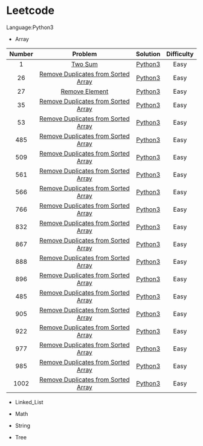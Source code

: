 # Leetcode

 
 
 
Language:Python3

* Array

 |  Number |   Problem | Solution  |  Difficulty  | 
 |:------:|:------:|:------:|:------:|
 |1|    [Two Sum](https://leetcode.com/problems/two-sum/) |   [Python3](https://github.com/librauee/leetcode/blob/master/Array/1.two_sum.py)  |   Easy   |                  
 |26|   [Remove Duplicates from Sorted Array](https://leetcode.com/problems/remove-duplicates-from-sorted-array/) |   [Python3](https://github.com/librauee/leetcode/blob/master/Array/26.remove_duplicates.py)    |   Easy    |                 
 |27|   [Remove Element](https://leetcode.com/problems/remove-element/)  |   [Python3]()    |   Easy   |                  
 |35|   [Remove Duplicates from Sorted Array]()  |   [Python3]()   |   Easy   |                  
 |53|   [Remove Duplicates from Sorted Array]()  |   [Python3]()    |   Easy   |                  
 |485|   [Remove Duplicates from Sorted Array]()  |  [Python3]()   |   Easy    |                  
 |509|   [Remove Duplicates from Sorted Array]()  |  [Python3]()     | Easy    |                  
 |561|   [Remove Duplicates from Sorted Array]()  |  [Python3]()    |  Easy   |                  
 |566|   [Remove Duplicates from Sorted Array]()  |  [Python3]()     |  Easy   |                  
 |766|   [Remove Duplicates from Sorted Array]()  |  [Python3]()     |  Easy    |                  
 |832|   [Remove Duplicates from Sorted Array]()  |  [Python3]()     |   Easy  |                  
 |867|   [Remove Duplicates from Sorted Array]()  |  [Python3]()     |   Easy   |                  
 |888|   [Remove Duplicates from Sorted Array]()  |  [Python3]()      | Easy   |                  
 |896|   [Remove Duplicates from Sorted Array]() |  [Python3]()     |  Easy    |                  
 |485|   [Remove Duplicates from Sorted Array]()  |  [Python3]()     |   Easy    |                  
 |905|   [Remove Duplicates from Sorted Array]()  |  [Python3]()     |   Easy   |                  
 |922|   [Remove Duplicates from Sorted Array]()  |  [Python3]()     |   Easy    |                  
 |977|   [Remove Duplicates from Sorted Array]()  |  [Python3]()     |   Easy    |                  
 |985|   [Remove Duplicates from Sorted Array]()  |  [Python3]()    |   Easy    |                  
 |1002|   [Remove Duplicates from Sorted Array]()  |  [Python3]()    |   Easy   |                  
 

* Linked_List

* Math

* String

* Tree
